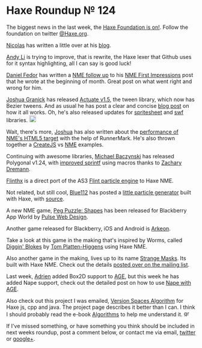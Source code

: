 [_template]: ../templates/roundup.html
# Haxe Roundup № 124

The biggest news in the last week, the [Haxe Foundation is on!][link 1]. Follow the foundation on twitter [@Haxe.org][link 2].

[Nicolas][link 3] has written a little over at his [blog][link 4].

[Andy Li][link 5] is trying to improve, that is rewrite, the Haxe lexer that Github uses for it syntax highlighting, all I can say is good luck!

[Daniel Fedor][link 6] has written a [NME follow up][link 7] to his [NME First Impressions][link 8] post that he wrote at the beginning of month. Great post on what went right and wrong for him.

[Joshua Granick][link 9] has released [Actuate v1.5][link 10], the tween library, which now has Bezier tweens. And as usual he has post a clear and concise [blog post][link 11] on how it all works. Oh, he's also released updates for [spritesheet][link 12] and [swf][link 13] libraries. <img width="18" height="18" src="https://raw.github.com/github/gemoji/master/images/emoji/metal.png/" title="awesome"/>

Wait, there's more, [Joshua][link 14] has also written about the [performance of NME's HTML5 target][link 15] with the help of RunnerMark. He's also thrown together a [CreateJS][link 16] vs [NME][link 17] examples.

Continuing with awesome libraries, [Michael Baczynski][link 18] has released Polygonal v1.24, with [improved sprintf][link 19] using macros thanks to [Zachary Dremann][link 20].

[Flinthx][link 21] is a direct port of the AS3 [Flint particle engine][link 22] to Haxe NME.

Not related, but still cool, [Blue112][link 23] has posted a [little particle generator][link 24] built with Haxe, with [source][link 25].

A new NME game, [Peg Puzzle: Shapes][link 26] has been released for Blackberry App World by [Pulse Web Design][link 27].

Another game released for Blackberry, iOS and Android is [Arkeon][link 28].

Take a look at this game in the making that's inspired by Worms, called [Diggin' Blokes][link 29] by [Tom Platten-Higgens][link 30] using Haxe NME.

Also another game in the making, lives up to its name [Strange Masks][link 31]. Its built with Haxe NME. Check out the details [posted over on the mailing list][link 32].

Last week, [Adrien][link 33] added Box2D support to [AGE][link 34], but this week he has added Nape support, check out the detailed post on how to use [Nape with AGE][link 35].

Also check out this project I was emailed, [Version Spaces Algorithm][link 36] for Haxe js, cpp and java. The project page describes it better than I can. I think I should probably read the e-book [Algorithms][link 37] to help me understand it. <img src="https://raw.github.com/github/gemoji/master/images/emoji/unicode/1f601.png" width="16" height="16" title="grin"/>

If I've missed something, or have something you think should be included in next weeks roundup, post a comment below, or contact me via email, [twitter][link 38] or [google+][link 39].

[link 1]: http://haxe-foundation.org/ "Haxe Foundation is on!"
[link 2]: https://www.twitter.com/haxe_org "@Haxe.org"
[link 3]: https://www.twitter.com/ncannasse "Nicolas"
[link 4]: http://ncannasse.fr/blog/haxe_foundation "blog"
[link 5]: https://www.twitter.com/andy_li "Andy Li"
[link 6]: https://www.twitter.com/dcfedor "Daniel Fedor"
[link 7]: http://gamedevgonerogue.blogspot.ca/2012/11/haxe-nme-follow-up.html "NME follow up"
[link 8]: http://gamedevgonerogue.blogspot.ca/2012/11/haxe-nme-first-impressions.html "NME First Impressions"
[link 9]: https://www.twitter.com/singmajesty "Joshua Granick"
[link 10]: http://lib.haxe.org/p/actuate "Actuate v1.5"
[link 11]: http://www.joshuagranick.com/blog/2012/11/18/actuate-now-with-bezier-tweens-again/ "blog post"
[link 12]: http://lib.haxe.org/p/spritesheet "spritesheet"
[link 13]: http://lib.haxe.org/p/swf "swf"
[link 14]: http://www.joshuagranick.com/blog "Joshua"
[link 15]: http://www.joshuagranick.com/blog/2012/11/14/html5-benchmark-scores-nme-runnermark/ "performance of NME&#8217;s HTML5 target"
[link 16]: http://www.joshuagranick.com/examples/penguin/createjs/ "CreateJS"
[link 17]: http://www.joshuagranick.com/examples/penguin/nme/ "NME"
[link 18]: https://www.twitter.com/polygonal "Michael Baczynski"
[link 19]: http://polygonal.github.com/doc/core/types/de/polygonal/core/fmt/Sprintf.html "improved sprintf"
[link 20]: https://www.twitter.com/Dr_Emann "Zachary Dremann"
[link 21]: http://code.google.com/p/flinthx/ "Flinthx"
[link 22]: https://github.com/richardlord/flint "Flint particle engine"
[link 23]: https://www.twitter.com/blue112 "Blue112"
[link 24]: http://blog.blue112.eu/charge.php?url=firewind "little particle generator"
[link 25]: http://p.blue112.eu/index_zone/FireWind.hx "source"
[link 26]: http://appworld.blackberry.com/webstore/content/19311487/?lang=en "Peg Puzzle: Shapes"
[link 27]: https://www.twitter.com/pulsewebdesign "Pulse Web Design"
[link 28]: http://www.arkeon-game.com/ "Arkeon"
[link 29]: https://www.twitter.com/_tomph/status/269465038471966720/photo/1 "Diggin&#8217; Blokes"
[link 30]: https://www.twitter.com/_tomph "Tom Platten-Higgens"
[link 31]: http://www.strangemasks.com/ "Strange Masks"
[link 32]: https://groups.google.com/d/msg/haxelang/K6aeiWwppZA/2FS_0xXbRdEJ "posted over on the mailing list"
[link 33]: https://www.twitter.com/RevoluGame "Adrien"
[link 34]: https://github.com/po8rewq/AGE "AGE"
[link 35]: http://revolugame.com/age-how-to-support-physic-engines/ "Nape with AGE"
[link 36]: http://jmerlevede.github.com/VersionSpaces/ "Version Spaces Algorithm"
[link 37]: http://www.cs.berkeley.edu/~vazirani/algorithms/all.pdf "Algorithms"
[link 38]: http://www.twitter.com/skial "twitter"
[link 39]: https://plus.google.com/108191133566932856821/posts "google+"


